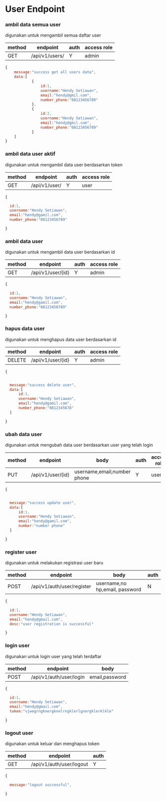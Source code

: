# User Endpoint

### ambil data semua user

digunakan untuk mengambil semua daftar user

| method | endpoint       | auth | access role |
| ------ | -------------- | ---- | ----------- |
| GET    | /api/v1/users/ | Y    | admin       |

```js
{
    message:"success get all users data",
    data:[
            {
                id:1,
                username:"Hendy Setiawan",
                email:"hendy@gmil.com",
                number_phone:"08123456789"
            },
            {
                id:2,
                username:"Hendy Setiawan",
                email:"hendy@gmil.com",
                number_phone:"08123456789"
            }
    ]
}
```

### ambil data user aktif

digunakan untuk mengambil data user berdasarkan token

| method | endpoint      | auth | access role |
| ------ | ------------- | ---- | ----------- |
| GET    | /api/v1/user/ | Y    | user        |

```js
{

  id:1,
  username:"Hendy Setiawan",
  email:"hendy@gamil.com",
  number_phone:"08123456789"

}
```

### ambil data user

digunakan untuk mengambil data user berdasarkan id

| method | endpoint          | auth | access role |
| ------ | ----------------- | ---- | ----------- |
| GET    | /api/v1/user/{id} | Y    | admin       |

```js
{

  id:1,
  username:"Hendy Setiawan",
  email:"hendy@gamil.com",
  number_phone:"08123456789"

}
```

### hapus data user

digunakan untuk menghapus data user berdasarkan id

| method | endpoint          | auth | access role |
| ------ | ----------------- | ---- | ----------- |
| DELETE | /api/v1/user/{id} | Y    | admin       |

```js
{


  message:"success delete user",
  data:[
      id:1,
      username:"Hendy Setiawan",
      email:"hendy@gamil.com",
      number_phone:"0812345678"
  ]

}
```

### ubah data user

digunakan untuk mengubah data user berdasarkan user yang telah login

| method | endpoint          | body                        | auth | access role |
| ------ | ----------------- | --------------------------- | ---- | ----------- |
| PUT    | /api/v1/user/{id} | username,email,number phone | Y    | user        |

```js
{


  message:"success update user",
  data:[
      id:1,
      username:"Hendy Setiawan",
      email:"hendy@gamil.com",
      number:"number phone"
  ]

}
```

### register user

digunakan untuk melakukan registrasi user baru

| method | endpoint                   | body                           | auth |
| ------ | -------------------------- | ------------------------------ | ---- |
| POST   | /api/v1/auth/user/register | username,no hp,email, password | N    |

```js
{

  id:1,
  username:"Hendy Setiawan",
  email:"hendy@gmail.com",
  desc:"user registration is successful"

}
```

### login user

digunakan untuk login user yang telah terdaftar

| method | endpoint                | body           |
| ------ | ----------------------- | -------------- |
| POST   | /api/v1/auth/user/login | email,password |

```js
{

  id:1,
  username:"Hendy Setiawan",
  email:"hendy@gmail.com",
  token:"vjwegrngknergknelrngklerlgnergklerklkle"

}
```

### logout user

digunakan untuk keluar dan menghapus token

| method | endpoint                 | auth |
| ------ | ------------------------ | ---- |
| GET    | /api/v1/auth/user/logout | Y    |

```js
{

  message:"logout successful",

}
```
